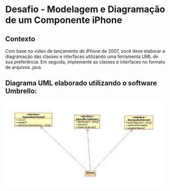 <h1> Desafio - Modelagem e Diagramação de um Componente iPhone</h1>

<h2> Contexto </h2>
Com base no vídeo de lançamento do iPhone de 2007, você deve elaborar a diagramação das classes e interfaces utilizando uma ferramenta UML de sua preferência. Em seguida, implemente as classes e interfaces no formato de arquivos .java.

<h2> Diagrama UML elaborado utilizando o software Umbrello: </h2>
<img src="diagrama_iphone.jpg" alt="Diagrama elaborado">
